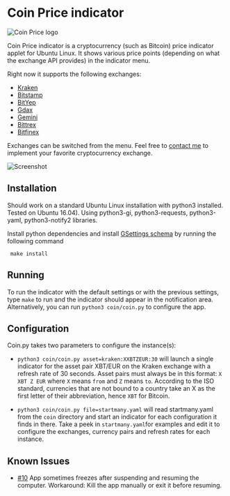 # Coin Price indicator

![Coin Price logo](https://raw.github.com/nilgradisnik/coinprice-indicator/master/resources/logo_124px.png)

Coin Price indicator is a cryptocurrency (such as Bitcoin) price indicator applet for Ubuntu Linux. It shows various price points (depending on what the exchange API provides) in the indicator menu.

Right now it supports the following exchanges:

* [Kraken](https://www.kraken.com)
* [Bitstamp](https://www.bitstamp.net)
* [BitYep](https://bityep.com)
* [Gdax](https://www.gdax.com)
* [Gemini](https://www.gemini.com)
* [Bittrex](https://bittrex.com)
* [Bitfinex](https://www.bitfinex.com/)

Exchanges can be switched from the menu. Feel free to [contact me](mailto:nil.gradisnik@gmail.com) to implement your favorite cryptocurrency exchange.

![Screenshot](https://raw.githubusercontent.com/nilgradisnik/coinprice-indicator/master/resources/screenshot.png)


## Installation
Should work on a standard Ubuntu Linux installation with python3 installed. Tested on Ubuntu 16.04). Using python3-gi, python3-requests, python3-yaml, python3-notify2 libraries.

Install python dependencies and install [GSettings schema](https://developer.gnome.org/gio/2.32/glib-compile-schemas.html) by running the following command
```
 make install
```

## Running
To run the indicator with the default settings or with the previous settings, type `make` to run and the indicator should appear in the notification area. Alternatively, you can run `python3 coin/coin.py` to configure the app.

## Configuration
Coin.py takes two parameters to configure the instance(s):

* `python3 coin/coin.py asset=kraken:XXBTZEUR:30` will launch a single indicator for the asset pair XBT/EUR on the Kraken exchange with a refresh rate of 30 seconds. Asset pairs must always be in this format: `X XBT Z EUR` where `X` means `from` and `Z` means `to`. According to the ISO standard, currencies that are not bound to a country take an X as the first letter of their abbreviation, hence `XBT` for Bitcoin.

* `python3 coin/coin.py file=startmany.yaml` will read startmany.yaml from the `coin` directory and start an indicator for each configuration it finds in there. Take a peek in `startmany.yaml`for examples and edit it to configure the exchanges, currency pairs and refresh rates for each instance.

## Known Issues

* [#10](https://github.com/nilgradisnik/coinprice-indicator/issues/10) App sometimes freezes after suspending and resuming the computer. Workaround: Kill the app manually or exit it before resuming.
